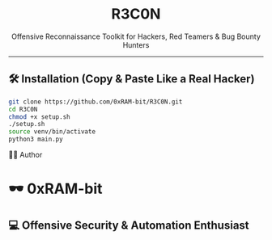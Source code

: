 <h1 align="center">
   R3C0N 
</h1>

<p align="center">
  Offensive Reconnaissance Toolkit for Hackers, Red Teamers & Bug Bounty Hunters 
</p>

---

## 🛠️ Installation (Copy & Paste Like a Real Hacker)

```bash
git clone https://github.com/0xRAM-bit/R3C0N.git
cd R3C0N
chmod +x setup.sh
./setup.sh
source venv/bin/activate
python3 main.py
```
👨‍💻 Author

   # 🕶️ 0xRAM-bit
   ## 💻 Offensive Security & Automation Enthusiast
